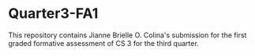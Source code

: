 # Quarter3-FA1
This repository contains Jianne Brielle O. Colina's submission for the first graded formative assessment of CS 3 for the third quarter.
